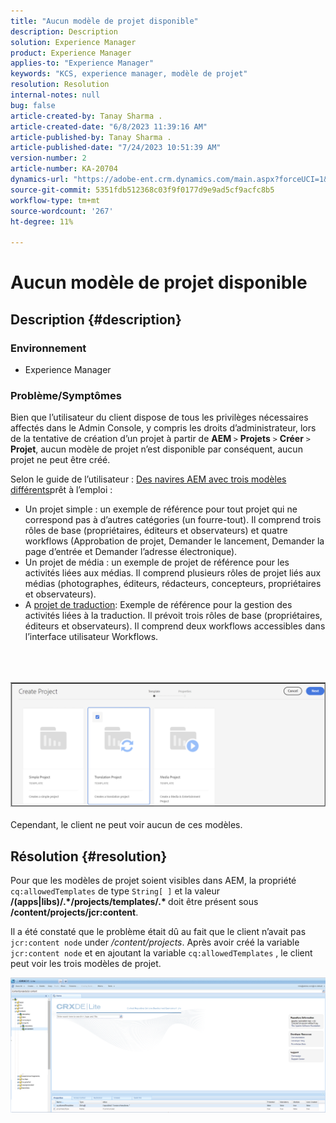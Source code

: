 ```yaml
---
title: "Aucun modèle de projet disponible"
description: Description
solution: Experience Manager
product: Experience Manager
applies-to: "Experience Manager"
keywords: "KCS, experience manager, modèle de projet"
resolution: Resolution
internal-notes: null
bug: false
article-created-by: Tanay Sharma .
article-created-date: "6/8/2023 11:39:16 AM"
article-published-by: Tanay Sharma .
article-published-date: "7/24/2023 10:51:39 AM"
version-number: 2
article-number: KA-20704
dynamics-url: "https://adobe-ent.crm.dynamics.com/main.aspx?forceUCI=1&pagetype=entityrecord&etn=knowledgearticle&id=d26e3015-f105-ee11-8f6e-6045bd006b3d"
source-git-commit: 5351fdb512368c03f9f0177d9e9ad5cf9acfc8b5
workflow-type: tm+mt
source-wordcount: '267'
ht-degree: 11%

---
```


# Aucun modèle de projet disponible

## Description {#description}


### Environnement

- Experience Manager


### Problème/Symptômes

Bien que l’utilisateur du client dispose de tous les privilèges nécessaires affectés dans le Admin Console, y compris les droits d’administrateur, lors de la tentative de création d’un projet à partir de <b>AEM </b>`>`  <b>Projets</b> `>`  <b>Créer</b> `>`  <b>Projet</b>, aucun modèle de projet n’est disponible par conséquent, aucun projet ne peut être créé.

Selon le guide de l’utilisateur : [Des navires AEM avec trois modèles différents](https://experienceleague.adobe.com/docs/experience-manager-cloud-service/content/sites/authoring/projects/overview.html?lang=en#project-templates)prêt à l’emploi :

- Un projet simple : un exemple de référence pour tout projet qui ne correspond pas à d’autres catégories (un fourre-tout). Il comprend trois rôles de base (propriétaires, éditeurs et observateurs) et quatre workflows (Approbation de projet, Demander le lancement, Demander la page d’entrée et Demander l’adresse électronique).
- Un projet de média : un exemple de projet de référence pour les activités liées aux médias. Il comprend plusieurs rôles de projet liés aux médias (photographes, éditeurs, rédacteurs, concepteurs, propriétaires et observateurs).
- A [projet de traduction](https://experienceleague.adobe.com/docs/experience-manager-cloud-service/content/sites/administering/reusing-content/translation/overview.html?lang=en): Exemple de référence pour la gestion des activités liées à la traduction. Il prévoit trois rôles de base (propriétaires, éditeurs et observateurs). Il comprend deux workflows accessibles dans l’interface utilisateur Workflows.

<br><br><br>![](assets/___d36e3015-f105-ee11-8f6e-6045bd006b3d___.png)<br><br>
Cependant, le client ne peut voir aucun de ces modèles.


## Résolution {#resolution}


Pour que les modèles de projet soient visibles dans AEM, la propriété `cq:allowedTemplates` de type `String[ ]` et la valeur <b>/(apps|libs)/.\*/projects/templates/.\* </b> doit être présent sous <b>/content/projects/jcr:content</b>.

Il a été constaté que le problème était dû au fait que le client n’avait pas `jcr:content node` under */content/projects*. Après avoir créé la variable `jcr:content node` et en ajoutant la variable `cq:allowedTemplates` , le client peut voir les trois modèles de projet.



![](assets/ef0af61b-2843-ed11-bba2-0022480866ad.png)
